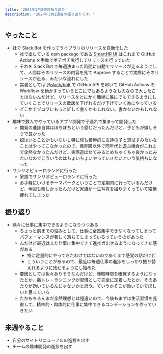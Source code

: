 ```yaml
---
title: '2024年3月2週目振り返り'
description: '2024年3月2週目の振り返りです。'
---
```


## やったこと

- 社で Slack Bot を作ってライブラリのリリースを自動化した
  - 社で出している npm package である [SmartHR UI](https://github.com/kufu/smarthr-ui) はこれまで GitHub Actions を手動でポチポチ実行してリリースを行っていた
  - それを Slack Bot で毎週決まった時間に自動でリリースが走るようにして、人間はそのリリースの内容を見て Approve することで実際にそのリリースが走る、みたいな流れにした
  - 実装としては [@slack/bolt](https://api.slack.com/bolt) で GitHub API を叩いて GitHub Actions の Workflow を動かすっていうどこにでもあるようなものなので大したことはないんだけど、リリースをとにかく簡単に誰にでもできるようにしていくことでリリースの敷居を下げれるだけ下げていく為にやっている
  - どこかでブログにもっと詳しく書くかもしれない。書かないかもしれない
- 趣味で数人でやっているアプリ開発で子連れで集まって開発した
  - 開発の進捗自体はぼちぼちという感じだったんだけど、子どもが嬉しそうで良かった
  - 娘はいとことかもいないし特に僕も積極的に友達の子と遊ばすみたいなことはやってこなかったので、保育園以外で同年代と遊ぶ機会がこれまで全然なかったんだけど、実際遊ばせてみるとめちゃくちゃ良かったみたいなのでこういうのはちょいちょいやっていきたいという気持ちになった
- サンリオピューロランドに行った
  - 家族でサンリオピューロランドに行った
  - お手軽にいけるテーマパークということで定期的に行っているんだけど、今回も楽しかったんだけど家族が一生写真を撮りまくっていて結構疲れてしまった

## 振り返り

- 徐々に仕事に集中できるようになりつつある
  - ちょっと前までの悩みとして、仕事に全然集中できなくなってしまってパフォーマンスが著しく落ちてしまっているっていうのがあった
  - んだけど最近はまた仕事に集中できて進捗ガ出せるようになってきた感がある
    - 特に定量的にやってきたわけではないのであくまで感覚の話だけど
    - こういうことがあるので、最近は毎週仕事の進捗をしっかり振り替えれるように残せるようにし始めた
  - 要因としては色々ありそうなんだけど、睡眠時間を確保するようになったとか、筋トレ・ランニングが習慣として完全に定着したとか、そのあたりが効いているんじゃないかと思う。ていうかそこが効いていてほしいと思っている
  - ただもちろんまだ全然理想とは程遠いので、今後もまずは生活習慣を見直して、精神的・肉体的に仕事に集中できるコンディションを作っていきたい

## 来週やること

- 自分のサイトリニューアルの進捗を出す
- チームの趣味開発の進捗を出す
